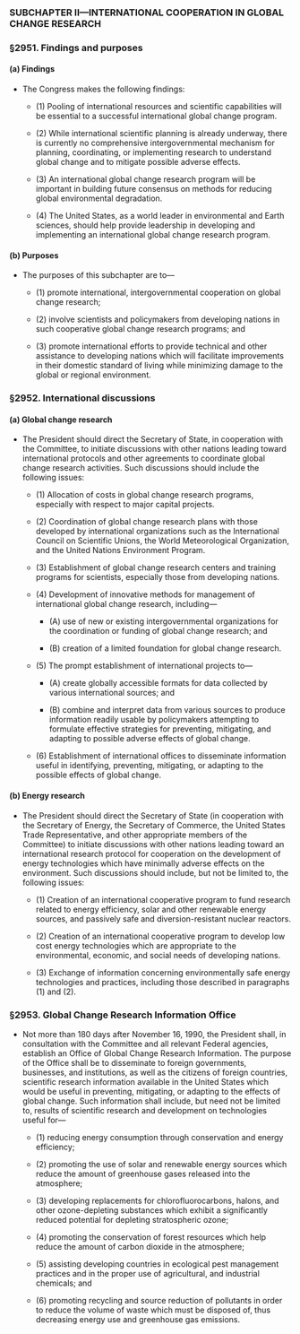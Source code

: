 ### SUBCHAPTER II—INTERNATIONAL COOPERATION IN GLOBAL CHANGE RESEARCH

### §2951. Findings and purposes
#### (a) Findings
* The Congress makes the following findings:

  * (1) Pooling of international resources and scientific capabilities will be essential to a successful international global change program.

  * (2) While international scientific planning is already underway, there is currently no comprehensive intergovernmental mechanism for planning, coordinating, or implementing research to understand global change and to mitigate possible adverse effects.

  * (3) An international global change research program will be important in building future consensus on methods for reducing global environmental degradation.

  * (4) The United States, as a world leader in environmental and Earth sciences, should help provide leadership in developing and implementing an international global change research program.

#### (b) Purposes
* The purposes of this subchapter are to—

  * (1) promote international, intergovernmental cooperation on global change research;

  * (2) involve scientists and policymakers from developing nations in such cooperative global change research programs; and

  * (3) promote international efforts to provide technical and other assistance to developing nations which will facilitate improvements in their domestic standard of living while minimizing damage to the global or regional environment.

### §2952. International discussions
#### (a) Global change research
* The President should direct the Secretary of State, in cooperation with the Committee, to initiate discussions with other nations leading toward international protocols and other agreements to coordinate global change research activities. Such discussions should include the following issues:

  * (1) Allocation of costs in global change research programs, especially with respect to major capital projects.

  * (2) Coordination of global change research plans with those developed by international organizations such as the International Council on Scientific Unions, the World Meteorological Organization, and the United Nations Environment Program.

  * (3) Establishment of global change research centers and training programs for scientists, especially those from developing nations.

  * (4) Development of innovative methods for management of international global change research, including—

    * (A) use of new or existing intergovernmental organizations for the coordination or funding of global change research; and

    * (B) creation of a limited foundation for global change research.


  * (5) The prompt establishment of international projects to—

    * (A) create globally accessible formats for data collected by various international sources; and

    * (B) combine and interpret data from various sources to produce information readily usable by policymakers attempting to formulate effective strategies for preventing, mitigating, and adapting to possible adverse effects of global change.


  * (6) Establishment of international offices to disseminate information useful in identifying, preventing, mitigating, or adapting to the possible effects of global change.

#### (b) Energy research
* The President should direct the Secretary of State (in cooperation with the Secretary of Energy, the Secretary of Commerce, the United States Trade Representative, and other appropriate members of the Committee) to initiate discussions with other nations leading toward an international research protocol for cooperation on the development of energy technologies which have minimally adverse effects on the environment. Such discussions should include, but not be limited to, the following issues:

  * (1) Creation of an international cooperative program to fund research related to energy efficiency, solar and other renewable energy sources, and passively safe and diversion-resistant nuclear reactors.

  * (2) Creation of an international cooperative program to develop low cost energy technologies which are appropriate to the environmental, economic, and social needs of developing nations.

  * (3) Exchange of information concerning environmentally safe energy technologies and practices, including those described in paragraphs (1) and (2).

### §2953. Global Change Research Information Office
* Not more than 180 days after November 16, 1990, the President shall, in consultation with the Committee and all relevant Federal agencies, establish an Office of Global Change Research Information. The purpose of the Office shall be to disseminate to foreign governments, businesses, and institutions, as well as the citizens of foreign countries, scientific research information available in the United States which would be useful in preventing, mitigating, or adapting to the effects of global change. Such information shall include, but need not be limited to, results of scientific research and development on technologies useful for—

  * (1) reducing energy consumption through conservation and energy efficiency;

  * (2) promoting the use of solar and renewable energy sources which reduce the amount of greenhouse gases released into the atmosphere;

  * (3) developing replacements for chlorofluorocarbons, halons, and other ozone-depleting substances which exhibit a significantly reduced potential for depleting stratospheric ozone;

  * (4) promoting the conservation of forest resources which help reduce the amount of carbon dioxide in the atmosphere;

  * (5) assisting developing countries in ecological pest management practices and in the proper use of agricultural, and industrial chemicals; and

  * (6) promoting recycling and source reduction of pollutants in order to reduce the volume of waste which must be disposed of, thus decreasing energy use and greenhouse gas emissions.